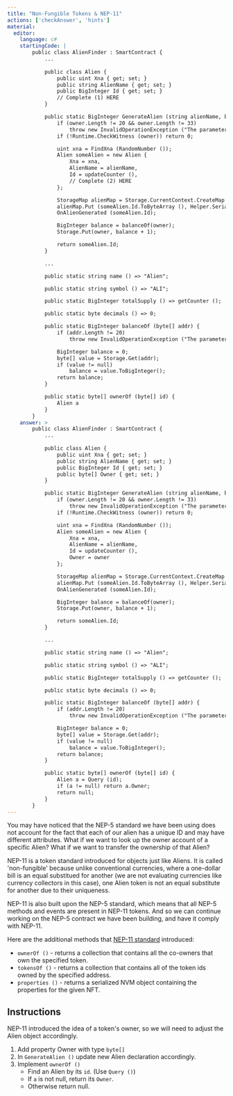 ```yaml
---
title: "Non-Fungible Tokens & NEP-11"
actions: ['checkAnswer', 'hints']
material: 
  editor:
    language: c#
    startingCode: |
        public class AlienFinder : SmartContract {
            ...
            
            public class Alien {
                public uint Xna { get; set; }
                public string AlienName { get; set; }
                public BigInteger Id { get; set; }
                // Complete (1) HERE
            }

            public static BigInteger GenerateAlien (string alienName, byte[] owner) {
                if (owner.Length != 20 && owner.Length != 33)
                    throw new InvalidOperationException ("The parameter owner should be a 20-byte address or a 33-byte public key");
                if (!Runtime.CheckWitness (owner)) return 0;

                uint xna = FindXna (RandomNumber ());
                Alien someAlien = new Alien {
                    Xna = xna,
                    AlienName = alienName,
                    Id = updateCounter (),
                    // Complete (2) HERE
                };

                StorageMap alienMap = Storage.CurrentContext.CreateMap (nameof (alienMap));
                alienMap.Put (someAlien.Id.ToByteArray (), Helper.Serialize (someAlien));
                OnAlienGenerated (someAlien.Id);

                BigInteger balance = balanceOf(owner);
                Storage.Put(owner, balance + 1);

                return someAlien.Id;
            }

            ...

            public static string name () => "Alien";

            public static string symbol () => "ALI";

            public static BigInteger totalSupply () => getCounter ();

            public static byte decimals () => 0;

            public static BigInteger balanceOf (byte[] addr) {
                if (addr.Length != 20)
                    throw new InvalidOperationException ("The parameter owner should be a 20-byte address");

                BigInteger balance = 0; 
                byte[] value = Storage.Get(addr); 
                if (value != null)
                    balance = value.ToBigInteger(); 
                return balance;
            }

            public static byte[] ownerOf (byte[] id) {
                Alien a 
            }
        }
    answer: > 
        public class AlienFinder : SmartContract {
            ...
            
            public class Alien {
                public uint Xna { get; set; }
                public string AlienName { get; set; }
                public BigInteger Id { get; set; }
                public byte[] Owner { get; set; }
            }

            public static BigInteger GenerateAlien (string alienName, byte[] owner) {
                if (owner.Length != 20 && owner.Length != 33)
                    throw new InvalidOperationException ("The parameter owner should be a 20-byte address or a 33-byte public key");
                if (!Runtime.CheckWitness (owner)) return 0;

                uint xna = FindXna (RandomNumber ());
                Alien someAlien = new Alien {
                    Xna = xna,
                    AlienName = alienName,
                    Id = updateCounter (),
                    Owner = owner
                };

                StorageMap alienMap = Storage.CurrentContext.CreateMap (nameof (alienMap));
                alienMap.Put (someAlien.Id.ToByteArray (), Helper.Serialize (someAlien));
                OnAlienGenerated (someAlien.Id);

                BigInteger balance = balanceOf(owner);
                Storage.Put(owner, balance + 1);

                return someAlien.Id;
            }

            ...

            public static string name () => "Alien";

            public static string symbol () => "ALI";

            public static BigInteger totalSupply () => getCounter ();

            public static byte decimals () => 0;

            public static BigInteger balanceOf (byte[] addr) {
                if (addr.Length != 20)
                    throw new InvalidOperationException ("The parameter owner should be a 20-byte address");

                BigInteger balance = 0; 
                byte[] value = Storage.Get(addr); 
                if (value != null)
                    balance = value.ToBigInteger(); 
                return balance;
            }

            public static byte[] ownerOf (byte[] id) {
                Alien a = Query (id);
                if (a != null) return a.Owner;
                return null;
            }
        }
---
```


You may have noticed that the NEP-5 standard we have been using does not account for the fact that each of our alien has a unique ID and may have different attributes. What if we want to look up the owner account of a specific Alien? What if we want to transfer the ownership of that Alien? 

NEP-11 is a token standard introduced for objects just like Aliens. It is called 'non-fungible' because unlike conventional currencies, where a one-dollar bill is an equal substitued for another (we are not evaluating currencies like currency collectors in this case), one Alien token is not an equal substitute for another due to their uniqueness. 

NEP-11 is also built upon the NEP-5 standard, which means that all NEP-5 methods and events are present in NEP-11 tokens. And so we can continue working on the NEP-5 contract we have been building, and have it comply with NEP-11. 

Here are the additional methods that [NEP-11 standard](https://github.com/neo-project/proposals/pull/41/files#diff-afd22253b102da74b022d8c022201ee6) introduced: 

- `ownerOf ()` - returns a collection that contains all the co-owners that own the specified token.
- `tokensOf ()` - returns a collection that contains all of the token ids owned by the specified address.
- `properties ()` - returns a serialized NVM object containing the properties for the given NFT. 

## Instructions

NEP-11 introduced the idea of a token's owner, so we will need to adjust the Alien object accordingly. 

1. Add property Owner with type `byte[]`
2. In `GenerateAlien ()` update new Alien declaration accordingly. 
3. Implement `ownerOf ()`
   - Find an Alien by its `id`. (Use `Query ()`)
   - If `a` is not null, return its `Owner`. 
   - Otherwise return null. 
